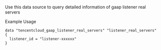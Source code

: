 Use this data source to query detailed information of gaap listener real servers

Example Usage

```hcl
data "tencentcloud_gaap_listener_real_servers" "listener_real_servers" {
  listener_id = "listener-xxxxxx"
}
```